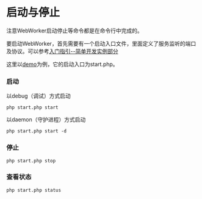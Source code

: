 # 启动与停止

注意WebWorker启动停止等命令都是在命令行中完成的。

要启动WebWorker，首先需要有一个启动入口文件，里面定义了服务监听的端口及协议。可以参考[入门指引--简单开发实例部分](/getting-started/simple-example.html)


这里以[demo](https://github.com/xtgxiso/WebWorker)为例，它的启动入口为start.php。
### 启动

以debug（调试）方式启动

```php start.php start```

以daemon（守护进程）方式启动

```php start.php start -d```

### 停止
```php start.php stop```


### 查看状态
```php start.php status```







